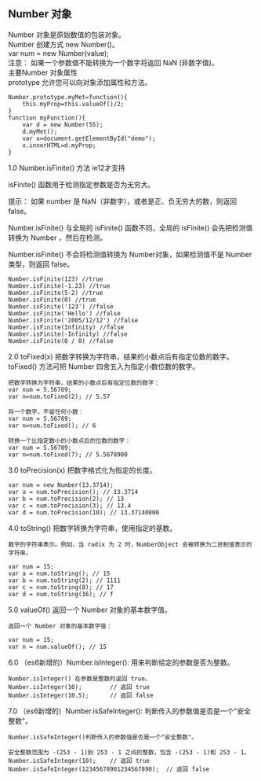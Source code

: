 ## Number 对象
Number 对象是原始数值的包装对象。 <br>
Number 创建方式 new Number()。 <br>
var num = new Number(value); <br>
注意： 如果一个参数值不能转换为一个数字将返回 NaN (非数字值)。 <br>
主要Number 对象属性<br>
prototype	允许您可以向对象添加属性和方法。
```
Number.prototype.myMet=function(){
	this.myProp=this.valueOf()/2;
}
function myFunction(){
	var d = new Number(55);
	d.myMet();
	var x=document.getElementById("demo");
	x.innerHTML=d.myProp;
}
```
1.0 Number.isFinite() 方法  ie12才支持<br>

isFinite() 函数用于检测指定参数是否为无穷大。 <br>

提示： 如果 number 是 NaN（非数字），或者是正、负无穷大的数，则返回 false。 <br>

Number.isFinite() 与全局的 isFinite() 函数不同，全局的 isFinite() 会先把检测值转换为 Number ，然后在检测。 <br>

Number.isFinite() 不会将检测值转换为 Number对象，如果检测值不是 Number 类型，则返回 false。 
```
Number.isFinite(123) //true
Number.isFinite(-1.23) //true
Number.isFinite(5-2) //true
Number.isFinite(0) //true
Number.isFinite('123') //false
Number.isFinite('Hello') //false
Number.isFinite('2005/12/12') //false
Number.isFinite(Infinity) //false
Number.isFinite(-Infinity) //false
Number.isFinite(0 / 0) //false
```
2.0 toFixed(x)	把数字转换为字符串，结果的小数点后有指定位数的数字。
	toFixed() 方法可把 Number 四舍五入为指定小数位数的数字。
```
把数字转换为字符串，结果的小数点后有指定位数的数字：
var num = 5.56789;
var n=num.toFixed(2); // 5.57 

将一个数字，不留任何小数：
var num = 5.56789;
var n=num.toFixed(); // 6

转换一个比指定数小的小数点后的位数的数字：
var num = 5.56789;
var n=num.toFixed(7); // 5.5678900

```

3.0  toPrecision(x)	把数字格式化为指定的长度。
```
var num = new Number(13.3714);
var a = num.toPrecision(); // 13.3714
var b = num.toPrecision(2); // 13
var c = num.toPrecision(3); // 13.4
var d = num.toPrecision(10); // 13.37140000
```
4.0  toString()	把数字转换为字符串，使用指定的基数。
```
数字的字符串表示。例如，当 radix 为 2 时，NumberObject 会被转换为二进制值表示的字符串。

var num = 15;
var a = num.toString(); // 15
var b = num.toString(2); // 1111
var c = num.toString(8); // 17
var d = num.toString(16); // f
```

5.0  valueOf()	返回一个 Number 对象的基本数字值。
```
返回一个 Number 对象的基本数字值：

var num = 15;
var n = num.valueOf(); // 15
```

6.0  （es6新增的）Number.isInteger(): 用来判断给定的参数是否为整数。
```
Number.isInteger() 在参数是整数时返回 true。
Number.isInteger(10);        // 返回 true
Number.isInteger(10.5);      // 返回 false
```

7.0  （es6新增的）Number.isSafeInteger(): 判断传入的参数值是否是一个"安全整数"。

```
Number.isSafeInteger()判断传入的参数值是否是一个"安全整数"。

安全整数范围为 -(253 - 1)到 253 - 1 之间的整数，包含 -(253 - 1)和 253 - 1。
Number.isSafeInteger(10);    // 返回 true
Number.isSafeInteger(12345678901234567890);  // 返回 false
```